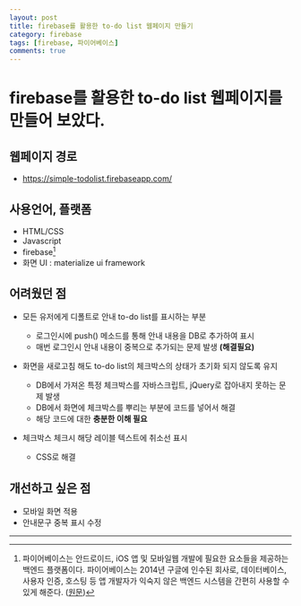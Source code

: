 ```yaml
---
layout: post
title: firebase를 활용한 to-do list 웹페이지 만들기
category: firebase
tags: [firebase, 파이어베이스]
comments: true
---
```

# firebase를 활용한 to-do list 웹페이지를 만들어 보았다.

## 웹페이지 경로
- <https://simple-todolist.firebaseapp.com/>


## 사용언어, 플랫폼
- HTML/CSS
- Javascript
- firebase[^1]
- 화면 UI :  materialize ui framework


## 어려웠던 점
- 모든 유저에게 디폴트로 안내 to-do list를 표시하는 부분
  - 로그인시에 push() 메소드를 통해 안내 내용을 DB로 추가하여 표시
  - 매번 로그인시 안내 내용이 중복으로 추가되는 문제 발생 **(해결필요)**

- 화면을 새로고침 해도 to-do list의 체크박스의 상태가 초기화 되지 않도록 유지
  - DB에서 가져온 특정 체크박스를 자바스크립트, jQuery로 잡아내지 못하는 문제 발생
  - DB에서 화면에 체크박스를 뿌리는 부분에 코드를 넣어서 해결
  - 해당 코드에 대한 **충분한 이해 필요**

- 체크박스 체크시 해당 레이블 텍스트에 취소선 표시
  - CSS로 해결

## 개선하고 싶은 점
- 모바일 화면 적용
- 안내문구 중복 표시 수정

***

  [^1]: 파이어베이스는 안드로이드, iOS 앱 및 모바일웹 개발에 필요한 요소들을 제공하는 백엔드 플랫폼이다. 파이어베이스는 2014년 구글에 인수된 회사로, 데이터베이스, 사용자 인증, 호스팅 등 앱 개발자가 익숙지 않은 백엔드 시스템을 간편히 사용할 수 있게 해준다. ([원문](http://www.zdnet.co.kr/news/news_view.asp?artice_id=20160526171640))  
